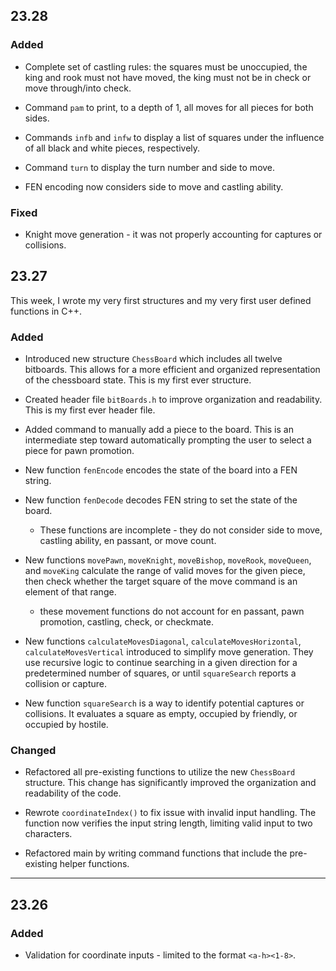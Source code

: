 ## 23.28

### Added

* Complete set of castling rules: the squares must be unoccupied, the king and rook must not
  have moved, the king must not be in check or move through/into check.

* Command `pam` to print, to a depth of 1, all moves for all pieces for both sides.

* Commands `infb` and `infw` to display a list of squares under the influence of all black and white pieces,
  respectively.

* Command `turn` to display the turn number and side to move.

* FEN encoding now considers side to move and castling ability.

### Fixed

* Knight move generation - it was not properly accounting for captures or collisions.

## 23.27

This week, I wrote my very first structures and my very first user defined functions in C++.

### Added

* Introduced new structure `ChessBoard` which includes all twelve bitboards. This allows for a more efficient and
  organized representation of the chessboard state. This is my first ever structure.


* Created header file ``bitBoards.h`` to improve organization and readability. This is my first ever header file.


* Added command to manually add a piece to the board. This is an intermediate step toward automatically prompting the
  user to select a piece for pawn promotion.


* New function ``fenEncode`` encodes the state of the board into a FEN string.
* New function ``fenDecode`` decodes FEN string to set the state of the board.
    * These functions are incomplete - they do not consider side to move, castling ability, en passant, or move count.


* New functions ``movePawn``, `moveKnight`, `moveBishop`, `moveRook`, `moveQueen`, and `moveKing` calculate the range
  of valid moves for the given piece, then check whether the target square of the move command is an element of that
  range.
    * these movement functions do not account for en passant, pawn promotion, castling, check, or checkmate.


* New functions `calculateMovesDiagonal`, `calculateMovesHorizontal`, `calculateMovesVertical` introduced to simplify
  move generation. They use recursive logic to continue searching in a given direction for a predetermined number of
  squares, or until `squareSearch` reports a collision or capture.


* New function ``squareSearch`` is a way to identify potential captures or collisions. It evaluates a square as
  empty, occupied by friendly, or occupied by hostile.

### Changed

* Refactored all pre-existing functions to utilize the new `ChessBoard` structure. This change has significantly
  improved the organization and readability of the code.

* Rewrote ``coordinateIndex()`` to fix issue with invalid input handling. The function now verifies the input string
  length, limiting valid input to two characters.

* Refactored main by writing command functions that include the pre-existing helper functions.

---

## 23.26

### Added

* Validation for coordinate inputs - limited to the format `<a-h><1-8>`.

